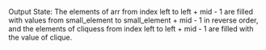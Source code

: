 Output State: The elements of arr from index left to left + mid - 1 are filled with values from small_element to small_element + mid - 1 in reverse order, and the elements of cliquess from index left to left + mid - 1 are filled with the value of clique.